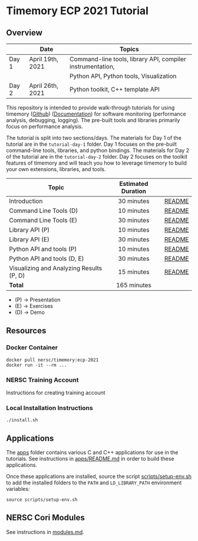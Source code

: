 # Timemory ECP 2021 Tutorial

## Overview

|       | Date             | Topics                                                     |
| ----- | ---------------- | ---------------------------------------------------------- |
| Day 1 | April 19th, 2021 | Command-line tools, library API, compiler instrumentation, |
|       |                  | Python API, Python tools, Visualization                    |
| Day 2 | April 26th, 2021 | Python toolkit, C++ template API                           |

This repository is intended to provide walk-through tutorials for using timemory ([Github](https://github.com/NERSC/timemory)) ([Documentation](https://timemory.readthedocs.io)) for software monitoring (performance analysis, debugging, logging).
The pre-built tools and libraries primarily focus on performance analysis.

The tutorial is split into two sections/days.
The materials for Day 1 of the tutorial are in the `tutorial-day-1` folder.
Day 1 focuses on the pre-built command-line tools, libraries, and python bindings.
The materials for Day 2 of the tutorial are in the `tutorial-day-2` folder.
Day 2 focuses on the toolkit features of timemory and will teach you how to leverage timemory
to build your own extensions, libraries, and tools.

| Topic                                    | Estimated Duration |                                                                      |
| ---------------------------------------- | :----------------: | :------------------------------------------------------------------: |
| Introduction                             |     30 minutes     |           [README](tutorial-day-1/introduction/README.md)            |
| Command Line Tools (D)                   |     10 minutes     |        [README](tutorial-day-1/command-line-tools/README.md)         |
| Command Line Tools (E)                   |     30 minutes     |        [README](tutorial-day-1/command-line-tools/README.md)         |
| Library API (P)                          |     10 minutes     |            [README](tutorial-day-1/library-api/README.md)            |
| Library API (E)                          |     30 minutes     |            [README](tutorial-day-1/library-api/README.md)            |
| Python API and tools (P)                 |     10 minutes     |       [README](tutorial-day-1/python-api-and-tools/README.md)        |
| Python API and tools (D, E)              |     30 minutes     |       [README](tutorial-day-1/python-api-and-tools/README.md)        |
| Visualizing and Analyzing Results (P, D) |     15 minutes     | [README](tutorial-day-1/visualizing-and-analyzing-results/README.md) |
| __Total__                                |    165 minutes     |                                                                      |

* (P) &#8594; Presentation
* (E) &#8594; Exercises
* (D) &#8594; Demo

## Resources

### Docker Container

```console
docker pull nersc/timemory:ecp-2021
docker run -it --rm ...
```

### NERSC Training Account

Instructions for creating training account

### Local Installation Instructions

```console
./install.sh
```

## Applications

The [apps](apps) folder contains various C and C++ applications for use in the tutorials.
See instructions in [apps/README.md](apps/README.md) in order to build these applications.

Once these applications are installed, source the script [scripts/setup-env.sh](scripts/setup-env.sh)
to add the installed folders to the `PATH` and `LD_LIBRARY_PATH` environment variables:

```console
source scripts/setup-env.sh
```

## NERSC Cori Modules

See instructions in [modules.md](modules.md).
